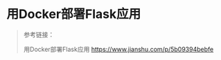 # 用Docker部署Flask应用

> 参考链接：
>
> 用Docker部署Flask应用
> <https://www.jianshu.com/p/5b09394bebfe>
>
>
>
>
>
>
>
>

